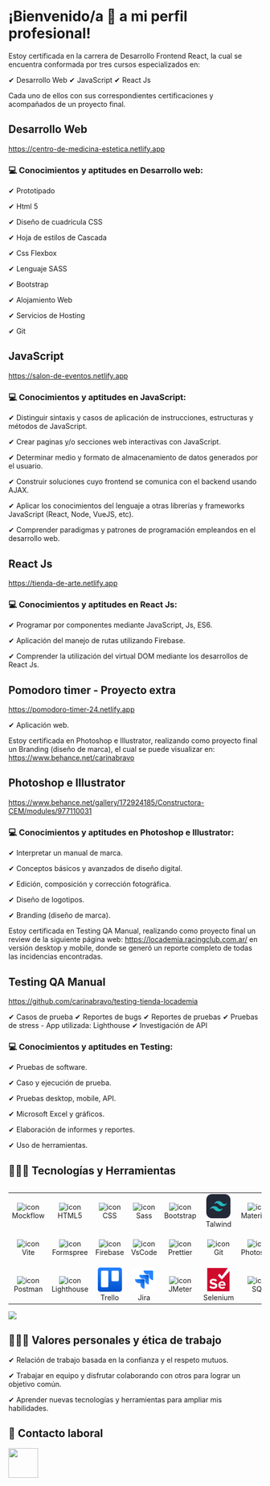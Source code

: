 # ¡Bienvenido/a 👋 a mi perfil profesional!   

Estoy certificada en la carrera de Desarrollo Frontend React, la cual se encuentra conformada por tres cursos especializados en:

✔ Desarrollo Web  ✔ JavaScript  ✔ React Js  

Cada uno de ellos con sus correspondientes certificaciones y acompañados de un proyecto final. 

## Desarrollo Web
https://centro-de-medicina-estetica.netlify.app

### 💻 Conocimientos y aptitudes en Desarrollo web:

✔ Prototipado

✔ Html 5

✔ Diseño de cuadricula CSS

✔ Hoja de estilos de Cascada

✔ Css Flexbox

✔ Lenguaje SASS

✔ Bootstrap

✔ Alojamiento Web

✔ Servicios de Hosting

✔ Git

## JavaScript
https://salon-de-eventos.netlify.app

### 💻 Conocimientos y aptitudes en JavaScript:

✔ Distinguir sintaxis y casos de aplicación de instrucciones, estructuras y métodos de JavaScript.

✔ Crear paginas y/o secciones web interactivas con JavaScript.

✔ Determinar medio y formato de almacenamiento de datos generados por el usuario.

✔ Construir soluciones cuyo frontend se comunica con el backend usando AJAX.

✔ Aplicar los conocimientos del lenguaje a otras librerías y frameworks JavaScript (React, Node, VueJS, etc).

✔ Comprender paradigmas y patrones de programación empleandos en el desarrollo web.

## React Js
https://tienda-de-arte.netlify.app

### 💻 Conocimientos y aptitudes en React Js:

✔ Programar por componentes mediante JavaScript, Js, ES6.

✔ Aplicación del manejo de rutas utilizando Firebase.

✔ Comprender la utilización del virtual DOM mediante los desarrollos de React Js.

## Pomodoro timer - Proyecto extra
https://pomodoro-timer-24.netlify.app

✔ Aplicación web.

Estoy certificada en Photoshop e Illustrator, realizando como proyecto final un Branding (diseño de marca), el cual se puede visualizar en: 
https://www.behance.net/carinabravo 

## Photoshop e Illustrator 
https://www.behance.net/gallery/172924185/Constructora-CEM/modules/977110031

### 💻 Conocimientos y aptitudes en Photoshop e Illustrator:

✔ Interpretar un manual de marca.

✔ Conceptos básicos y avanzados de diseño digital.

✔ Edición, composición y corrección fotográfica.

✔ Diseño de logotipos.

✔ Branding (diseño de marca).

Estoy certificada en Testing QA Manual, realizando como proyecto final un review de la siguiente página web: 
https://locademia.racingclub.com.ar/ en versión desktop y mobile, donde se generó un reporte completo de todas las incidencias encontradas.

## Testing QA Manual
https://github.com/carinabravo/testing-tienda-locademia

✔ Casos de prueba ✔ Reportes de bugs ✔ Reportes de pruebas ✔ Pruebas de stress - App utilizada: Lighthouse ✔ Investigación de API

### 💻 Conocimientos y aptitudes en Testing:

✔ Pruebas de software.

✔ Caso y ejecución de prueba.

✔ Pruebas desktop, mobile, API.

✔ Microsoft Excel y gráficos.

✔ Elaboración de informes y reportes.

✔ Uso de herramientas.


## 👩🏻‍💻 Tecnologías y Herramientas

<div style="display: flex; align-items: flex-start; align: center">
    <table align="center">
    <tr>
    <td align="center"  width="96" hidth="96">
        <img src="https://github.com/carinabravo/carinabravo/assets/54654136/dc5b859d-f2cd-425f-87ff-6006fec640c3" alt="icon" width="48" height="48"/>
      <br>Mockflow
    </td>
    <td align="center"  width="96">
        <img src="https://skillicons.dev/icons?i=html" alt="icon" width="48" height="48"/>
      <br>HTML5
    </td>
    <td align="center" width="96">
        <img src="https://skillicons.dev/icons?i=css" alt="icon" width="48" height="48" />
      <br>CSS
    </td>
    <td align="center" width="96">
        <img src="https://skillicons.dev/icons?i=sass" alt="icon" width="48" height="48"/>
      <br>Sass
    </td>
    <td align="center"  width="96">
        <img src="https://skillicons.dev/icons?i=bootstrap" alt="icon" width="48" height="48" />
      <br>Bootstrap
    </td>
  <td align="center"  width="96">
        <img src="https://raw.githubusercontent.com/tandpfun/skill-icons/main/icons/TailwindCSS-Dark.svg" alt="icon" width="48" height="48" />
      <br>Talwind
    </td>
<td align="center"  width="96">
        <img src="https://github.com/carinabravo/carinabravo/assets/54654136/b2c6db1f-67e3-4510-a757-249adecbaf60" alt="icon" width="48" height="48" />
      <br>Material UI
    </td>
    <td align="center" width="96">
        <img src="https://techstack-generator.vercel.app/js-icon.svg" alt="icon" width="65" height="65" />
      <br>JavaScript
    </td>
    <td align="center" width="96">
        <img src="https://techstack-generator.vercel.app/react-icon.svg" alt="icon" width="65" height="65" />
      <br>React
    </td>
    </tr>
  <tr>
   <td align="center" width="96">
        <img src="https://skillicons.dev/icons?i=vite" alt="icon" width="48" height="48" />
      <br>Vite
    </td>
      <td align="center" width="96">
        <img src="https://github.com/carinabravo/carinabravo/assets/54654136/73e7ddd2-515a-4535-b6f8-32aa5f9958d5" alt="icon" width="48" height="48" />
      <br>Formspree
    </td>
  <td align="center" width="96">
        <img src="https://skillicons.dev/icons?i=firebase" alt="icon" width="48" height="48" />
      <br>Firebase
    </td>
       <td align="center" width="96">
        <img src="https://skillicons.dev/icons?i=vscode" alt="icon" width="48" height="48" />
      <br>VsCode
     </td>
     <td align="center" width="96">
        <img src="https://github.com/carinabravo/carinabravo/assets/54654136/d80ad35f-f94e-4b6a-8c24-b51bba4e27ab" alt="icon" width="48" height="48" />
      <br>Prettier
     </td>
    <td align="center" width="96"> 
        <img src="https://user-images.githubusercontent.com/25181517/192108372-f71d70ac-7ae6-4c0d-8395-51d8870c2ef0.png" alt="icon" width="48" height="48" />
      <br>Git
    </td>
      <td align="center" width="96">
        <img src="https://skillicons.dev/icons?i=photoshop" alt="icon" width="48" height="48" />
      <br>Photoshop
    </td>
  <td align="center" width="96">
        <img src="https://raw.githubusercontent.com/tandpfun/skill-icons/main/icons/Illustrator.svg" alt="icon" width="48" height="48" />
      <br>Illustrator
    </td>
  <td align="center" width="96">
        <img src="https://github.com/carinabravo/carinabravo/assets/54654136/9c32d02f-ef06-4083-9faf-49a0debbd2eb" alt="icon"  width="48" height="48" />
      <br>Behance
     </td>
    </tr>
  <tr>
      <td align="center" width="96">
        <img src="https://skillicons.dev/icons?i=postman"  alt="icon" width="48" height="48" />
      <br>Postman
        </td>
 <td align="center" width="96">
        <img src="https://github.com/carinabravo/carinabravo/assets/54654136/314233d0-fbd1-4558-a0dd-7a3a17e52910" alt="icon" width="48" height="48" />
      <br>Lighthouse
        </td>
      <td align="center" width="96">
        <img src="https://raw.githubusercontent.com/devicons/devicon/master/icons/trello/trello-original.svg" alt="icon" width="48" height="48" />
      <br>Trello
        </td>
 <td align="center" width="96">
        <img src="https://raw.githubusercontent.com/devicons/devicon/master/icons/jira/jira-original.svg" alt="icon" width="48" height="48" />
      <br>Jira
     </td>
<td align="center" width="96">
        <img src="https://github.com/carinabravo/carinabravo/assets/54654136/ba2bb9a5-0f0e-4e9b-807e-681965062732" alt="icon"width="48" height="48" />
      <br>JMeter
    </td>
 <td align="center" width="96">
        <img src="https://raw.githubusercontent.com/devicons/devicon/master/icons/selenium/selenium-original.svg" alt="icon" width="48" height="48" />
      <br>Selenium
    </td>
<td align="center" width="96">
        <img src="https://github.com/carinabravo/carinabravo/assets/54654136/1306296a-1fa9-4aca-8a57-7d8319949039" alt="icon" width="48" height="48" />
      <br>SQL
    </td>
  </tr>
 </table>
<br><br>
</div>
  <div style="display: flex; align-items: flex-start; align: center">
   <td align="center">
        <img src="https://github.com/carinabravo/carinabravo/assets/54654136/411b99c9-f8fd-445f-a0bd-1ad8d4f7a0c4"/>
    </td>
 </div>


## 👩🏻‍💻 Valores personales y ética de trabajo

 ✔ Relación de trabajo basada en la confianza y el respeto mutuos.

 ✔ Trabajar en equipo y disfrutar colaborando con otros para lograr un objetivo común.

 ✔ Aprender nuevas tecnologías y herramientas para ampliar mis habilidades.
  
## 📲 Contacto laboral 
<p align="left">
<a href="https://www.linkedin.com/in/carina-bravo/" target="blank"><img align="center" src="https://github.com/carinabravo/carinabravo/assets/54654136/9a4d14bb-8ff0-48ca-9224-20b9f11dde1c" height="59" width="59"/><a/>
  </p>













